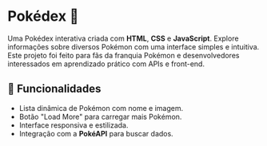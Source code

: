 # Pokédex 🎱

Uma Pokédex interativa criada com **HTML**, **CSS** e **JavaScript**. Explore informações sobre diversos Pokémon com uma interface simples e intuitiva. Este projeto foi feito para fãs da franquia Pokémon e desenvolvedores interessados em aprendizado prático com APIs e front-end.

## 🎯 Funcionalidades
- Lista dinâmica de Pokémon com nome e imagem.
- Botão "Load More" para carregar mais Pokémon.
- Interface responsiva e estilizada.
- Integração com a **PokéAPI** para buscar dados.
